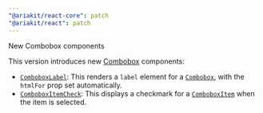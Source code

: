 ```yaml
---
"@ariakit/react-core": patch
"@ariakit/react": patch
---
```


New Combobox components

This version introduces new [Combobox](https://ariakit.org/components/combobox) components:

- [`ComboboxLabel`](https://ariakit.org/reference/combobox-label): This renders a `label` element for a [`Combobox`](https://ariakit.org/reference/combobox), with the `htmlFor` prop set automatically.
- [`ComboboxItemCheck`](https://ariakit.org/reference/combobox-item-check): This displays a checkmark for a [`ComboboxItem`](https://ariakit.org/reference/combobox-item) when the item is selected.
